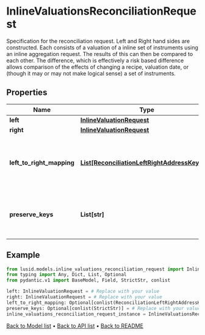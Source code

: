 # InlineValuationsReconciliationRequest

Specification for the reconciliation request. Left and Right hand sides are constructed. Each consists of a valuation of a inline set of instruments using an inline aggregation request. The results of this can then be compared to each other. The difference, which is effectively a risk based difference allows comparison of the effects of changing a recipe, valuation date, or (though it may or may not make logical sense) a set of instruments.
## Properties
Name | Type | Description | Notes
------------ | ------------- | ------------- | -------------
**left** | [**InlineValuationRequest**](InlineValuationRequest.md) |  | 
**right** | [**InlineValuationRequest**](InlineValuationRequest.md) |  | 
**left_to_right_mapping** | [**List[ReconciliationLeftRightAddressKeyPair]**](ReconciliationLeftRightAddressKeyPair.md) | The mapping from property keys requested by left aggregation to property keys on right hand side | [optional] 
**preserve_keys** | **List[str]** | List of keys to preserve (from rhs) in the diff. Used in conjunction with filtering/grouping | [optional] 
## Example

```python
from lusid.models.inline_valuations_reconciliation_request import InlineValuationsReconciliationRequest
from typing import Any, Dict, List, Optional
from pydantic.v1 import BaseModel, Field, StrictStr, conlist

left: InlineValuationRequest = # Replace with your value
right: InlineValuationRequest = # Replace with your value
left_to_right_mapping: Optional[conlist(ReconciliationLeftRightAddressKeyPair)] = # Replace with your value
preserve_keys: Optional[conlist(StrictStr)] = # Replace with your value
inline_valuations_reconciliation_request_instance = InlineValuationsReconciliationRequest(left=left, right=right, left_to_right_mapping=left_to_right_mapping, preserve_keys=preserve_keys)

```

[Back to Model list](../README.md#documentation-for-models) &#8226; [Back to API list](../README.md#documentation-for-api-endpoints) &#8226; [Back to README](../README.md)

